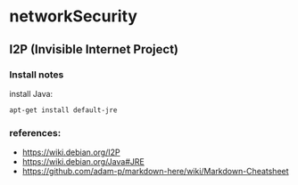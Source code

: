# networkSecurity

## I2P (Invisible Internet Project)
### Install notes
install Java:
```bash
apt-get install default-jre
```
### references:
* https://wiki.debian.org/I2P
* https://wiki.debian.org/Java#JRE
* https://github.com/adam-p/markdown-here/wiki/Markdown-Cheatsheet
